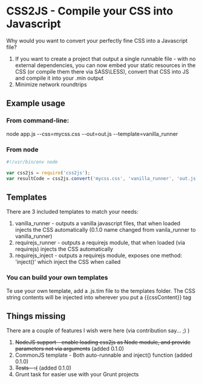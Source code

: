 # CSS2JS - Compile your CSS into Javascript

Why would you want to convert your perfectly fine CSS into a Javascript file?

1. If you want to create a project that output a single runnable file -  with no external dependencies, you can now embed your static resources in the CSS (or compile them there via SASS\LESS), convert that CSS into JS and compile it into your .min output
2. Minimize network roundtrips

## Example usage
### From command-line:
node app.js --css=mycss.css --out=out.js --template=vanilla_runner
### From node
````javascript
#!/usr/bin/env node

var css2js = require('css2js');  
var resultCode = css2js.convert('mycss.css', 'vanilla_runner', 'out.js');
````
## Templates
There are 3 included templates to match your needs:

1. vanilla_runner - outputs a vanilla javascript files, that when loaded injects the CSS automatically (0.1.0 name changed from vanila_runner to vanilla_runner)
2. requirejs_runner - outputs a requirejs module, that when loaded (via requirejs) injects the CSS automatically
3. requirejs_inject - outputs a requirejs module, exposes one method: 'inject()' which inject the CSS when called

### You can build your own templates
Te use your own template, add a .js.tim file to the templates folder.
The CSS string contents will be injected into wherever you put a {{cssContent}} tag

## Things missing
There are a couple of features I wish were here (via contribution say... ;) )

1. ~~NodeJS support - enable loading css2js as Node module, and provide parameters not via arguments~~ (added 0.1.0)
2. CommonJS template - Both auto-runnable and inject() function (added 0.1.0)
3. ~~Tests - :(~~ (added 0.1.0)
4. Grunt task for easier use with your Grunt projects


